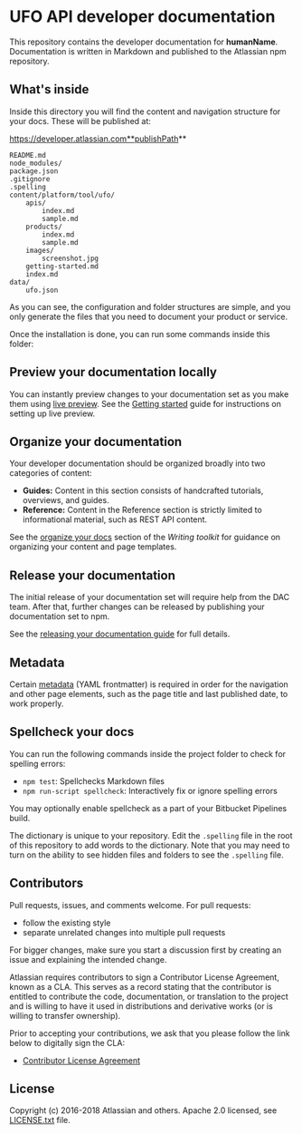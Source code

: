 # UFO API developer documentation

This repository contains the developer documentation for **humanName**. Documentation is written
in Markdown and published to the Atlassian npm repository.

## What's inside

Inside this directory you will find the content and navigation structure for your docs. These will
be published at:

https://developer.atlassian.com**publishPath**

```
README.md
node_modules/
package.json
.gitignore
.spelling
content/platform/tool/ufo/
    apis/
        index.md
        sample.md
    products/
        index.md
        sample.md
    images/
        screenshot.jpg
    getting-started.md
    index.md
data/
    ufo.json
```

As you can see, the configuration and folder structures are simple, and you only generate the files
that you need to document your product or service.

Once the installation is done, you can run some commands inside this folder:

## Preview your documentation locally

You can instantly preview changes to your documentation set as you make them using
[live preview](https://developer.atlassian.com/platform/writing-toolkit/viewing-your-docs-locally/).
See the [Getting started](https://developer.atlassian.com/platform/writing-toolkit/getting-started/) guide for
instructions on setting up live preview.

## Organize your documentation

Your developer documentation should be organized broadly into two categories of content:

-   **Guides:** Content in this section consists of handcrafted tutorials, overviews, and guides.
-   **Reference:** Content in the Reference section is strictly limited to informational material, such
    as REST API content.

See the [organize your docs](https://developer.atlassian.com/platform/writing-toolkit/organizing-your-docs/)
section of the _Writing toolkit_ for guidance on organizing your content and page templates.

## Release your documentation

The initial release of your documentation set will require help from the DAC team.
After that, further changes can be released by publishing your documentation set to npm.

See the [releasing your documentation guide](http://developer.atlassian.com/platform/writing-toolkit/publishing-process/)
for full details.

## Metadata

Certain [metadata](https://developer.atlassian.com/platform/writing-toolkit/metadata/) (YAML
frontmatter) is required in order for the navigation and other page elements, such as the
page title and last published date, to work properly.

## Spellcheck your docs

You can run the following commands inside the project folder to check for spelling errors:

-   `npm test`: Spellchecks Markdown files
-   `npm run-script spellcheck`: Interactively fix or ignore spelling errors

You may optionally enable spellcheck as a part of your Bitbucket Pipelines build.

The dictionary is unique to your repository. Edit the `.spelling` file in the root of this
repository to add words to the dictionary. Note that you may need to turn on the ability to see
hidden files and folders to see the `.spelling` file.

## Contributors

Pull requests, issues, and comments welcome. For pull requests:

-   follow the existing style
-   separate unrelated changes into multiple pull requests

For bigger changes, make sure you start a discussion first by creating
an issue and explaining the intended change.

Atlassian requires contributors to sign a Contributor License Agreement,
known as a CLA. This serves as a record stating that the contributor is
entitled to contribute the code, documentation, or translation to the project
and is willing to have it used in distributions and derivative works
(or is willing to transfer ownership).

Prior to accepting your contributions, we ask that you please follow the
link below to digitally sign the CLA:

-   [Contributor License Agreement](https://atlassian.wufo.com/forms/contributor-license-agreement/)

## License

Copyright (c) 2016-2018 Atlassian and others.
Apache 2.0 licensed, see [LICENSE.txt](LICENSE.txt) file.
